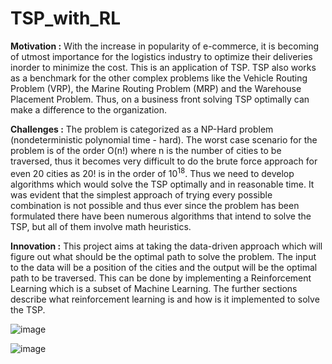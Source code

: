 # TSP_with_RL

**Motivation :** With the increase in popularity of e-commerce, it is becoming of utmost importance for the logistics industry to optimize their deliveries inorder to minimize the cost. This is an application of TSP. TSP also works as a benchmark for the other complex problems like the Vehicle Routing Problem (VRP), the Marine Routing Problem (MRP) and the Warehouse Placement Problem. Thus, on a business front solving TSP optimally can make a difference to the organization. 

**Challenges :** The problem is categorized as a NP-Hard problem (nondeterministic polynomial time - hard). The worst case scenario for the problem is of the order O(n!) where n is the number of cities to be traversed, thus it becomes very difficult to do the brute force approach for even 20 cities as 20! is in the order of $10^{18}$. Thus we need to develop algorithms which would solve the TSP optimally and in reasonable time. It was evident that the simplest approach of trying every possible combination is not possible and thus ever since the problem has been formulated there have been numerous algorithms that intend to solve the TSP, but all of them involve math heuristics. 

**Innovation :** This project aims at taking the data-driven approach which will figure out what should be the optimal path to solve the problem. The input to the data will be a position of the cities and the output will be the optimal path to be traversed. This can be done by implementing a Reinforcement Learning which is a subset of Machine Learning. The further sections describe what reinforcement learning is and how is it implemented to solve the TSP. 

![image](https://github.com/JavalVyas2000/TSP_with_RL/assets/73403218/48c596cb-e219-4558-9a39-5001cedf665b)

![image](https://github.com/JavalVyas2000/TSP_with_RL/assets/73403218/9cd951ff-91fc-43f0-b7d5-878d4b251565)
